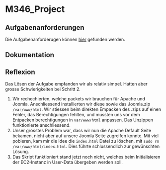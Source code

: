 # M346_Project

## Aufgabenanforderungen
Die Aufgabenanforderugen können [hier](https://github.com/DeltaGamingCH/M346-CMS-AWS/blob/main/Requirements-M346-CMS.pdf) gefunden werden. 

## Dokumentation

## Reflexion
Das Lösen der Aufgabe empfanden wir als relativ simpel. Hatten aber grosse Schwierigkeiten bei Schritt 2.
1. Wir rechechierten, welche packets wir brauchen für Apache und Joomla. Anschliessend installierten wir diese sowie das Joomla.zip `/var/www/html`. 
Wir stiessen beim direkten Empacken des .zips auf einen Fehler, das Berechtigungen fehlten, und mussten uns vor dem Entpacken berechtigungen in `var/www/html` anpassen. Das Unzippen funktionierte anschliessend. 
2. Unser grösstes Problem war, dass wir nun die Apache Default Seite bekamen, nicht aber auf unsere Joomla Seite zugreifen konnte. 
Mit viel pobieren, kam mir die Idee die `index.html` Datei zu löschen, mit `sudo rm /var/www/html/index.html`. Dies führte schlussendlich zur gewünschten Lösung. 
3. Das Skript funktioniert stand jetzt noch nicht, welches beim Initialisieren der EC2-Instanz in User-Data übergeben werden soll. 

